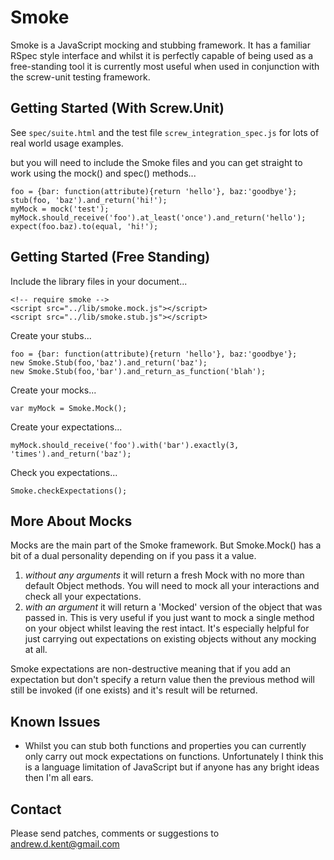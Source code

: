 Smoke
=====
Smoke is a JavaScript mocking and stubbing framework. It has a familiar RSpec style interface and whilst it is perfectly capable of being used as a free-standing tool it is currently most useful when used in conjunction with the screw-unit testing framework.

Getting Started (With Screw.Unit)
---------------------------------
See `spec/suite.html` and the test file `screw_integration_spec.js` for lots of real world usage examples.

but you will need to include the Smoke files and you can get straight to work using the mock() and spec() methods...

	foo = {bar: function(attribute){return 'hello'}, baz:'goodbye'};
	stub(foo, 'baz').and_return('hi!');
	myMock = mock('test');
	myMock.should_receive('foo').at_least('once').and_return('hello');
	expect(foo.baz).to(equal, 'hi!');

Getting Started (Free Standing)
-------------------------------
Include the library files in your document...

	<!-- require smoke -->
	<script src="../lib/smoke.mock.js"></script>
	<script src="../lib/smoke.stub.js"></script>

Create your stubs...

	foo = {bar: function(attribute){return 'hello'}, baz:'goodbye'};
	new Smoke.Stub(foo,'baz').and_return('baz');
	new Smoke.Stub(foo,'bar').and_return_as_function('blah');

Create your mocks...

	var myMock = Smoke.Mock();

Create your expectations...

	myMock.should_receive('foo').with('bar').exactly(3, 'times').and_return('baz');

Check you expectations...

	Smoke.checkExpectations();

More About Mocks
----------------
Mocks are the main part of the Smoke framework. But Smoke.Mock() has a bit of a dual personality depending on if you pass it a value.

1. *without any arguments* it will return a fresh Mock with no more than default Object methods. You will need to mock all your interactions and check all your expectations.
2. *with an argument* it will return a 'Mocked' version of the object that was passed in. This is very useful if you just want to mock a single method on your object whilst leaving the rest intact. It's especially helpful for just carrying out expectations on existing objects without any mocking at all.

Smoke expectations are non-destructive meaning that if you add an expectation but don't specify a return value then the previous method will still be invoked (if one exists) and it's result will be returned.

Known Issues
------------
* Whilst you can stub both functions and properties you can currently only carry out mock expectations on functions. Unfortunately I think this is a language limitation of JavaScript but if anyone has any bright ideas then I'm all ears.

Contact
-------
Please send patches, comments or suggestions to andrew.d.kent@gmail.com